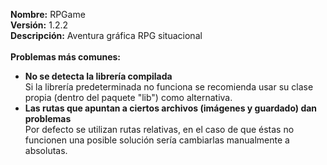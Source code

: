 <b>Nombre:</b> RPGame<br>
<b>Versión:</b> 1.2.2<br>
<b>Descripción:</b> Aventura gráfica RPG situacional<br>
<br>
<b>Problemas más comunes:</b>
* **No se detecta la librería compilada**<br>
	Si la librería predeterminada no funciona se recomienda usar su clase propia (dentro del paquete "lib") como alternativa.<br>
* **Las rutas que apuntan a ciertos archivos (imágenes y guardado) dan problemas**<br>
	Por defecto se utilizan rutas relativas, en el caso de que éstas no funcionen una posible solución sería cambiarlas manualmente a absolutas.
